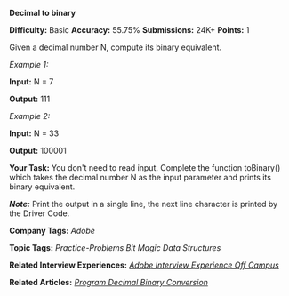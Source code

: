 **Decimal to binary**

**Difficulty:** Basic   **Accuracy:** 55.75%    **Submissions:** 24K+   **Points:** 1

Given a decimal number N, compute its binary equivalent.

*Example 1:*

**Input:** N = 7

**Output:** 111
 

*Example 2:*

**Input:** N = 33

**Output:** 100001

**Your Task:**
You don't need to read input. Complete the function toBinary() which takes the decimal number N as the input parameter and prints its binary equivalent.

***Note:*** Print the output in a single line, the next line character is printed by the Driver Code.


**Company Tags:**
*Adobe*

**Topic Tags:**
*Practice-Problems   Bit Magic   Data Structures*

**Related Interview Experiences:**
[*Adobe Interview Experience Off Campus*](https://www.geeksforgeeks.org/adobe-interview-experience-off-campus/)

**Related Articles:**
[*Program Decimal Binary Conversion*](https://www.geeksforgeeks.org/program-decimal-binary-conversion/)